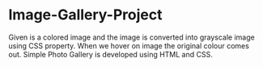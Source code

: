 # Image-Gallery-Project
Given is a colored image and the image is converted into grayscale image using CSS property. When we hover on image the original colour comes out. Simple Photo Gallery is developed using HTML and CSS.
